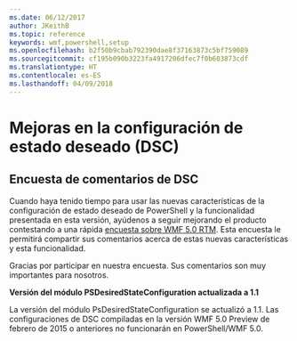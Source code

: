 ```yaml
---
ms.date: 06/12/2017
author: JKeithB
ms.topic: reference
keywords: wmf,powershell,setup
ms.openlocfilehash: b2f50b9cbab792390dae8f37163873c5bf759089
ms.sourcegitcommit: cf195b090b3223fa4917206dfec7f0b603873cdf
ms.translationtype: HT
ms.contentlocale: es-ES
ms.lasthandoff: 04/09/2018
---
```

# <a name="improvements-in-desired-state-configuration-dsc"></a>Mejoras en la configuración de estado deseado (DSC)

## <a name="dsc-feedback-survey"></a>Encuesta de comentarios de DSC

Cuando haya tenido tiempo para usar las nuevas características de la configuración de estado deseado de PowerShell y la funcionalidad presentada en esta versión, ayúdenos a seguir mejorando el producto contestando a una rápida [encuesta sobre WMF 5.0 RTM](https://www.surveymonkey.com/r/SGLQM5W). Esta encuesta le permitirá compartir sus comentarios acerca de estas nuevas características y esta funcionalidad.

Gracias por participar en nuestra encuesta. Sus comentarios son muy importantes para nosotros.

**Versión del módulo PSDesiredStateConfiguration actualizada a 1.1**

La versión del módulo PsDesiredStateConfiguration se actualizó a 1.1. Las configuraciones de DSC compiladas en la versión WMF 5.0 Preview de febrero de 2015 o anteriores no funcionarán en PowerShell/WMF 5.0.